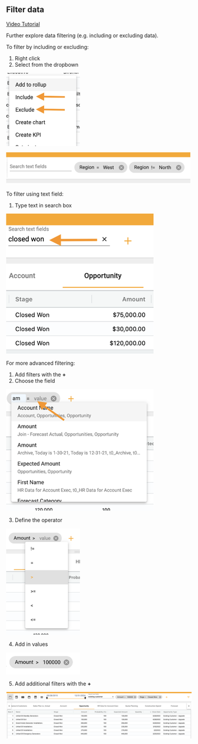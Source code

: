 ## Filter data
[Video Tutorial](https://youtu.be/PymSStssw24?feature=shared)

Further explore data filtering (e.g. including or excluding data).

To filter by including or excluding:
1.  Right click 
2.  Select from the dropbown

<img src="../assets/include.png"  style="width:200px" class="border"></img>


<img src="../assets/filter_include_result.png"  style="width:500px" class="border"></img>

To filter using text field:
1. Type text in search box


<img src="../assets/filter_textfilter.png"  style="width:400px" class="border"></img>

For more advanced filtering:
1.  Add filters with the **+**
2.  Choose the field

<img src="../assets/filter_type_ahead.png"  style="width:400px" class="border"></img>

3.  Define the operator

<img src="../assets/filter_operators.png"  style="width:200px" class="border"></img>

4.  Add in values

<img src="../assets/filter_values.png"  style="width:200px" class="border"></img>

5.  Add additional filters with the **+**

<img src="../assets/filter_all.png"  style="width:800px" class="border"></img>
